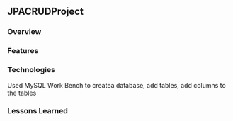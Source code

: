 ## JPACRUDProject

### Overview

### Features

### Technologies
Used MySQL Work Bench to createa database,
add tables, add columns to the tables

### Lessons Learned
